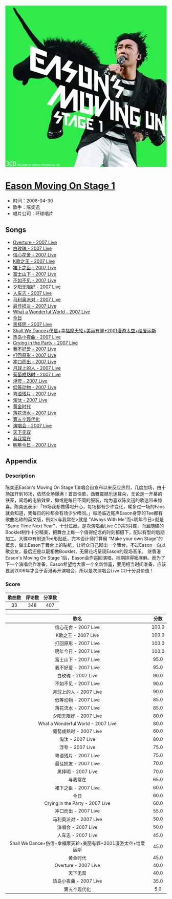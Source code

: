 <p align="center">
	<img src="imgs/eason_moving_on_stage_.jpg" alt="album_img" />
</p>

# [Eason Moving On Stage 1](https://music.163.com/album?id=6410)

* 时间：2008-04-30
* 歌手：陈奕迅
* 唱片公司：环球唱片
## Songs

* [Overture - 2007 Live](songs/overture_live_65159/README.md)
* [白玫瑰 - 2007 Live](songs/白玫瑰_live_65162/README.md)
* [信心花舍 - 2007 Live](songs/信心花舍_live_65165/README.md)
* [K歌之王 - 2007 Live](songs/k歌之王_live_65167/README.md)
* [裙下之臣 - 2007 Live](songs/裙下之臣_live_65169/README.md)
* [富士山下 - 2007 Live](songs/富士山下_live_65171/README.md)
* [不如不见 - 2007 Live](songs/不如不见_live_65173/README.md)
* [夕阳无限好 - 2007 Live](songs/夕阳无限好_live_65177/README.md)
* [人车志 - 2007 Live](songs/人车志_live_65181/README.md)
* [马利奥派对 - 2007 Live](songs/马利奥派对_live_65185/README.md)
* [最佳损友 - 2007 Live](songs/最佳损友_live_65189/README.md)
* [What a Wonderful World - 2007 Live](songs/what_a_wonderful_world_live_65193/README.md)
* [今日](songs/今日_65199/README.md)
* [黑择明 - 2007 Live](songs/黑择明_live_65204/README.md)
* [Shall We Dance+伤信+幸福摩天轮+美丽有罪+2001漫游太空+给爱丽斯](songs/shall_we_dance_伤信_幸福摩天轮_美丽有罪_漫游太空_给爱丽斯_65209/README.md)
* [热岛小夜曲 - 2007 Live](songs/热岛小夜曲_live_65214/README.md)
* [Crying in the Party - 2007 Live](songs/crying_in_the_party_live_65219/README.md)
* [我不好爱 - 2007 Live](songs/我不好爱_live_65225/README.md)
* [打回原形 - 2007 Live](songs/打回原形_live_65234/README.md)
* [冲口而出 - 2007 Live](songs/冲口而出_live_65250/README.md)
* [月球上的人 - 2007 Live](songs/月球上的人_live_65256/README.md)
* [葡萄成熟时 - 2007 Live](songs/葡萄成熟时_live_65259/README.md)
* [浮夸 - 2007 Live](songs/浮夸_live_65261/README.md)
* [低等动物 - 2007 Live](songs/低等动物_live_65266/README.md)
* [粤语残片 - 2007 Live](songs/粤语残片_live_65269/README.md)
* [淘汰 - 2007 Live](songs/淘汰_live_65274/README.md)
* [黄金时代](songs/黄金时代_65285/README.md)
* [落花流水 - 2007 Live](songs/落花流水_live_65288/README.md)
* [第五个现代化](songs/第五个现代化_65292/README.md)
* [演唱会 - 2007 Live](songs/演唱会_live_65296/README.md)
* [天下无双](songs/天下无双_65301/README.md)
* [与我常在](songs/与我常在_65307/README.md)
* [明年今日 - 2007 Live](songs/明年今日_live_65312/README.md)
## Appendix

### Description

陈奕迅Eason's Moving On Stage 1演唱会自宣布以来反应热烈，几度加场，由十场加开到16场，依然全场爆满！首首快歌，劲舞震撼乐迷耳朵，无论是一开幕的铁笼，间场的电脑效果，抑或是每日不同的服装，均为喜欢陈奕迅的歌迷带来惊喜。陈奕迅表示:「16场我都做得咁开心，每场都有少许变化，睇多过一场的Fans就会知道，我每日的衫都会有场少少唔同。」每场临近尾声Eason身穿的Tee都有歌曲名称的英文版，例如<与我常在>就是 “Always With Me”而<明年今日>就是 “Same Time Next Year”，十分过瘾。是次演唱会Live CD共3只碟，而且随碟的Booklet制作十分精美，把舞台上每一个值得纪念的时刻都摄下，配以有型的后期加工。大碟中有附送Tee形贴纸，完本设计师打算用 “Make your own Stage”的概念，做出Eason于舞台上的贴纸，让听众自己砌出一个舞台，不过Eason一向以歌会友，最后还是以靓相做Booklet，无需花巧呈现Eason的现场音乐。
继香港Eason's Moving On Stage 1后，Eason会作巡回演唱，档期排得密麻麻。而为了下一个演唱会作准备，Eason希望给大家一个全新惊喜，要用相当时间准备，应该要到2009年才会于香港再开演唱会，所以是次演唱会Live CD十分具价值！

### Score

|歌曲数|评论数|分享数|
|:---:|:---:|:---:|
|33|348|407|

|歌名|分数|
|:---:|:---:|
|信心花舍 - 2007 Live|100.0
|K歌之王 - 2007 Live|100.0
|打回原形 - 2007 Live|100.0
|明年今日 - 2007 Live|100.0
|富士山下 - 2007 Live|95.0
|我不好爱 - 2007 Live|95.0
|白玫瑰 - 2007 Live|90.0
|不如不见 - 2007 Live|90.0
|月球上的人 - 2007 Live|90.0
|低等动物 - 2007 Live|85.0
|落花流水 - 2007 Live|85.0
|夕阳无限好 - 2007 Live|80.0
|What a Wonderful World - 2007 Live|80.0
|葡萄成熟时 - 2007 Live|80.0
|淘汰 - 2007 Live|80.0
|浮夸 - 2007 Live|75.0
|粤语残片 - 2007 Live|75.0
|最佳损友 - 2007 Live|70.0
|黑择明 - 2007 Live|70.0
|与我常在|65.0
|裙下之臣 - 2007 Live|60.0
|今日|60.0
|Crying in the Party - 2007 Live|60.0
|冲口而出 - 2007 Live|55.0
|马利奥派对 - 2007 Live|50.0
|演唱会 - 2007 Live|50.0
|人车志 - 2007 Live|45.0
|Shall We Dance+伤信+幸福摩天轮+美丽有罪+2001漫游太空+给爱丽斯|45.0
|黄金时代|45.0
|Overture - 2007 Live|40.0
|天下无双|40.0
|热岛小夜曲 - 2007 Live|35.0
|第五个现代化|5.0
